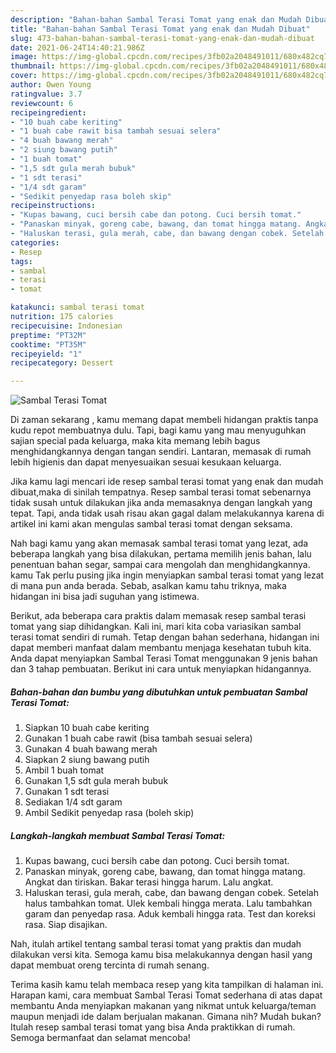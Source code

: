 ```yaml
---
description: "Bahan-bahan Sambal Terasi Tomat yang enak dan Mudah Dibuat"
title: "Bahan-bahan Sambal Terasi Tomat yang enak dan Mudah Dibuat"
slug: 473-bahan-bahan-sambal-terasi-tomat-yang-enak-dan-mudah-dibuat
date: 2021-06-24T14:40:21.986Z
image: https://img-global.cpcdn.com/recipes/3fb02a2048491011/680x482cq70/sambal-terasi-tomat-foto-resep-utama.jpg
thumbnail: https://img-global.cpcdn.com/recipes/3fb02a2048491011/680x482cq70/sambal-terasi-tomat-foto-resep-utama.jpg
cover: https://img-global.cpcdn.com/recipes/3fb02a2048491011/680x482cq70/sambal-terasi-tomat-foto-resep-utama.jpg
author: Owen Young
ratingvalue: 3.7
reviewcount: 6
recipeingredient:
- "10 buah cabe keriting"
- "1 buah cabe rawit bisa tambah sesuai selera"
- "4 buah bawang merah"
- "2 siung bawang putih"
- "1 buah tomat"
- "1,5 sdt gula merah bubuk"
- "1 sdt terasi"
- "1/4 sdt garam"
- "Sedikit penyedap rasa boleh skip"
recipeinstructions:
- "Kupas bawang, cuci bersih cabe dan potong. Cuci bersih tomat."
- "Panaskan minyak, goreng cabe, bawang, dan tomat hingga matang. Angkat dan tiriskan. Bakar terasi hingga harum. Lalu angkat."
- "Haluskan terasi, gula merah, cabe, dan bawang dengan cobek. Setelah halus tambahkan tomat. Ulek kembali hingga merata. Lalu tambahkan garam dan penyedap rasa. Aduk kembali hingga rata. Test dan koreksi rasa. Siap disajikan."
categories:
- Resep
tags:
- sambal
- terasi
- tomat

katakunci: sambal terasi tomat 
nutrition: 175 calories
recipecuisine: Indonesian
preptime: "PT32M"
cooktime: "PT35M"
recipeyield: "1"
recipecategory: Dessert

---
```



![Sambal Terasi Tomat](https://img-global.cpcdn.com/recipes/3fb02a2048491011/680x482cq70/sambal-terasi-tomat-foto-resep-utama.jpg)

Di zaman  sekarang , kamu memang dapat membeli hidangan praktis tanpa kudu repot membuatnya dulu. Tapi, bagi kamu yang mau menyuguhkan sajian special pada keluarga, maka kita memang lebih bagus menghidangkannya dengan tangan sendiri. Lantaran, memasak di rumah lebih higienis dan dapat menyesuaikan sesuai kesukaan keluarga.

Jika kamu lagi mencari ide resep sambal terasi tomat yang enak dan mudah dibuat,maka di sinilah tempatnya. Resep sambal terasi tomat  sebenarnya tidak susah untuk dilakukan jika anda memasaknya dengan langkah yang tepat. Tapi, anda tidak usah risau akan gagal dalam melakukannya 
karena di artikel ini kami akan mengulas sambal terasi tomat dengan seksama.  



Nah bagi kamu yang akan memasak sambal terasi tomat yang lezat, ada beberapa langkah yang bisa dilakukan, pertama memilih jenis bahan, lalu penentuan bahan segar, sampai cara mengolah dan menghidangkannya. kamu Tak perlu pusing jika ingin menyiapkan sambal terasi tomat yang lezat di mana pun anda berada. Sebab, asalkan kamu  tahu triknya, maka hidangan ini bisa jadi suguhan yang istimewa.

Berikut, ada beberapa cara praktis  dalam memasak resep sambal terasi tomat yang siap dihidangkan. Kali ini, mari kita coba variasikan sambal terasi tomat sendiri di rumah. Tetap dengan bahan sederhana, hidangan ini dapat memberi manfaat dalam membantu menjaga kesehatan tubuh kita. Anda dapat menyiapkan Sambal Terasi Tomat menggunakan 9 jenis bahan dan 3 tahap pembuatan. Berikut ini cara untuk menyiapkan hidangannya.

<!--inarticleads1-->

##### Bahan-bahan dan bumbu yang dibutuhkan untuk pembuatan Sambal Terasi Tomat:

1. Siapkan 10 buah cabe keriting
1. Gunakan 1 buah cabe rawit (bisa tambah sesuai selera)
1. Gunakan 4 buah bawang merah
1. Siapkan 2 siung bawang putih
1. Ambil 1 buah tomat
1. Gunakan 1,5 sdt gula merah bubuk
1. Gunakan 1 sdt terasi
1. Sediakan 1/4 sdt garam
1. Ambil Sedikit penyedap rasa (boleh skip)




<!--inarticleads2-->

##### Langkah-langkah membuat Sambal Terasi Tomat:

1. Kupas bawang, cuci bersih cabe dan potong. Cuci bersih tomat.
1. Panaskan minyak, goreng cabe, bawang, dan tomat hingga matang. Angkat dan tiriskan. Bakar terasi hingga harum. Lalu angkat.
1. Haluskan terasi, gula merah, cabe, dan bawang dengan cobek. Setelah halus tambahkan tomat. Ulek kembali hingga merata. Lalu tambahkan garam dan penyedap rasa. Aduk kembali hingga rata. Test dan koreksi rasa. Siap disajikan.




Nah, itulah artikel tentang  sambal terasi tomat  yang praktis dan mudah dilakukan versi kita. Semoga kamu bisa melakukannya dengan hasil yang dapat membuat oreng tercinta di rumah senang. 

Terima kasih kamu telah membaca resep yang kita tampilkan di halaman ini. Harapan kami, cara membuat  Sambal Terasi Tomat sederhana di atas dapat membantu Anda menyiapkan makanan yang nikmat untuk keluarga/teman maupun menjadi ide dalam berjualan makanan. Gimana nih? Mudah bukan? Itulah resep sambal terasi tomat yang bisa Anda praktikkan di rumah. Semoga bermanfaat dan selamat mencoba!

